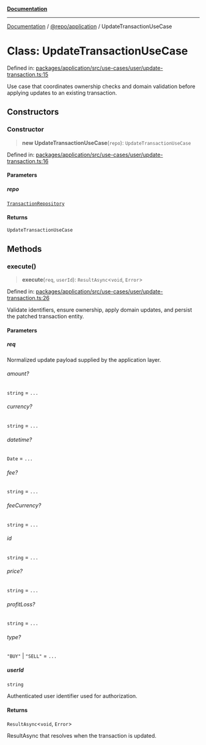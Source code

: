[**Documentation**](../../../README.md)

***

[Documentation](../../../README.md) / [@repo/application](../README.md) / UpdateTransactionUseCase

# Class: UpdateTransactionUseCase

Defined in: [packages/application/src/use-cases/user/update-transaction.ts:15](https://github.com/o3osatoshi/experiment/blob/67ff251451cab829206391b718d971ec20ce4dfb/packages/application/src/use-cases/user/update-transaction.ts#L15)

Use case that coordinates ownership checks and domain validation before
applying updates to an existing transaction.

## Constructors

### Constructor

> **new UpdateTransactionUseCase**(`repo`): `UpdateTransactionUseCase`

Defined in: [packages/application/src/use-cases/user/update-transaction.ts:16](https://github.com/o3osatoshi/experiment/blob/67ff251451cab829206391b718d971ec20ce4dfb/packages/application/src/use-cases/user/update-transaction.ts#L16)

#### Parameters

##### repo

[`TransactionRepository`](../../domain/interfaces/TransactionRepository.md)

#### Returns

`UpdateTransactionUseCase`

## Methods

### execute()

> **execute**(`req`, `userId`): `ResultAsync`\<`void`, `Error`\>

Defined in: [packages/application/src/use-cases/user/update-transaction.ts:26](https://github.com/o3osatoshi/experiment/blob/67ff251451cab829206391b718d971ec20ce4dfb/packages/application/src/use-cases/user/update-transaction.ts#L26)

Validate identifiers, ensure ownership, apply domain updates, and persist
the patched transaction entity.

#### Parameters

##### req

Normalized update payload supplied by the application layer.

###### amount?

`string` = `...`

###### currency?

`string` = `...`

###### datetime?

`Date` = `...`

###### fee?

`string` = `...`

###### feeCurrency?

`string` = `...`

###### id

`string` = `...`

###### price?

`string` = `...`

###### profitLoss?

`string` = `...`

###### type?

`"BUY"` \| `"SELL"` = `...`

##### userId

`string`

Authenticated user identifier used for authorization.

#### Returns

`ResultAsync`\<`void`, `Error`\>

ResultAsync that resolves when the transaction is updated.
